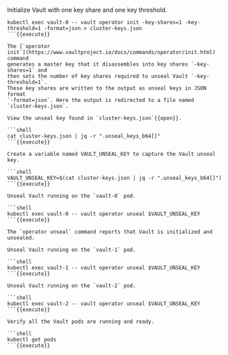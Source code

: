 Initialize Vault with one key share and one key threshold.

```shell
kubectl exec vault-0 -- vault operator init -key-shares=1 -key-threshold=1 -format=json > cluster-keys.json
```{{execute}}

The [`operator
init`](https://www.vaultproject.io/docs/commands/operator/init.html) command
generates a master key that it disassembles into key shares `-key-shares=1` and
then sets the number of key shares required to unseal Vault `-key-threshold=1`.
These key shares are written to the output as unseal keys in JSON format
`-format=json`. Here the output is redirected to a file named
`cluster-keys.json`.

View the unseal key found in `cluster-keys.json`{{open}}.

```shell
cat cluster-keys.json | jq -r ".unseal_keys_b64[]"
```{{execute}}

Create a variable named VAULT_UNSEAL_KEY to capture the Vault unseal key.

```shell
VAULT_UNSEAL_KEY=$(cat cluster-keys.json | jq -r ".unseal_keys_b64[]")
```{{execute}}

Unseal Vault running on the `vault-0` pod.

```shell
kubectl exec vault-0 -- vault operator unseal $VAULT_UNSEAL_KEY
```{{execute}}

The `operator unseal` command reports that Vault is initialized and unsealed.

Unseal Vault running on the `vault-1` pod.

```shell
kubectl exec vault-1 -- vault operator unseal $VAULT_UNSEAL_KEY
```{{execute}}

Unseal Vault running on the `vault-2` pod.

```shell
kubectl exec vault-2 -- vault operator unseal $VAULT_UNSEAL_KEY
```{{execute}}

Verify all the Vault pods are running and ready.

```shell
kubectl get pods
```{{execute}}
